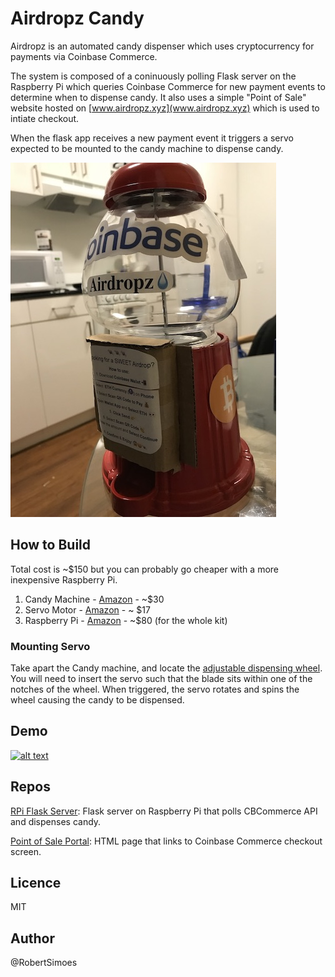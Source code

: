 # Airdropz Candy

Airdropz is an automated candy dispenser which uses cryptocurrency for payments via Coinbase Commerce.

The system is composed of a coninuously polling Flask server on the
Raspberry Pi which queries Coinbase Commerce for new payment events to
determine when to dispense candy. It also uses a simple "Point of Sale"
website hosted on [www.airdropz.xyz](www.airdropz.xyz) which is used to
intiate checkout. 

When the flask app receives a new payment event it triggers a servo expected to be mounted to the candy machine to dispense candy. 

![machine](./media/airdropz.jpg)

## How to Build

Total cost is ~$150 but you can probably go cheaper with a more inexpensive Raspberry Pi.

1. Candy Machine - [Amazon](https://www.amazon.com/Carousel-JUNIOR-Medium-Gumball-Bank/dp/B00S0TS1KY/ref=sr_1_2?dchild=1&keywords=candy+machine&qid=1597244568&sr=8-2) - ~$30
2. Servo Motor - [Amazon](https://www.amazon.com/dp/B01MSAIL3D/ref=dp_cerb_1) - ~ $17
3. Raspberry Pi - [Amazon](https://www.amazon.com/gp/product/B07BCC8PK7/ref=ppx_yo_dt_b_asin_title_o00_s00?ie=UTF8&psc=1) - ~$80 (for the whole kit)

### Mounting Servo

Take apart the Candy machine, and locate the [adjustable dispensing wheel](https://www.candymachines.com/images/helper/carousel-gumball-machines/carousel-gumball-machine-parts.jpg). You will need to insert the servo such that the blade sits within one of the notches of the wheel. When triggered, the servo rotates and spins the wheel causing the candy to be dispensed.

## Demo

[![alt
text](./media/youtube-img.jpg)](https://www.youtube.com/watch?v=UmbGezcIINY)

## Repos
[RPi Flask Server](./flask-app): Flask server on Raspberry Pi
that polls CBCommerce API and dispenses candy.

[Point of Sale Portal](./point-of-sale): HTML page that links
to Coinbase Commerce checkout screen. 

## Licence 

MIT 

## Author
@RobertSimoes



